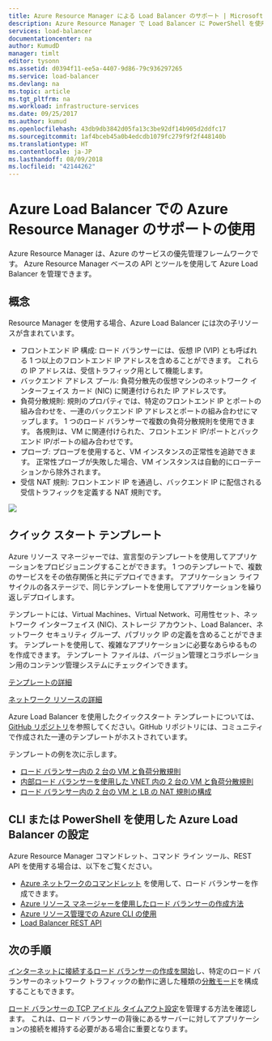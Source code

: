 ```yaml
---
title: Azure Resource Manager による Load Balancer のサポート | Microsoft Docs
description: Azure Resource Manager で Load Balancer に PowerShell を使用します。 ロード バランサーにテンプレートを使用します。
services: load-balancer
documentationcenter: na
author: KumudD
manager: timlt
editor: tysonn
ms.assetid: d0394f11-ee5a-4407-9d86-79c936297265
ms.service: load-balancer
ms.devlang: na
ms.topic: article
ms.tgt_pltfrm: na
ms.workload: infrastructure-services
ms.date: 09/25/2017
ms.author: kumud
ms.openlocfilehash: 43db9db3842d05fa13c3be92df14b905d2ddfc17
ms.sourcegitcommit: 1af4bceb45a0b4edcdb1079fc279f9f2f448140b
ms.translationtype: HT
ms.contentlocale: ja-JP
ms.lasthandoff: 08/09/2018
ms.locfileid: "42144262"
---
```

# <a name="using-azure-resource-manager-support-with-azure-load-balancer"></a>Azure Load Balancer での Azure Resource Manager のサポートの使用



Azure Resource Manager は、Azure のサービスの優先管理フレームワークです。 Azure Resource Manager ベースの API とツールを使用して Azure Load Balancer を管理できます。

## <a name="concepts"></a>概念

Resource Manager を使用する場合、Azure Load Balancer には次の子リソースが含まれています。

* フロントエンド IP 構成: ロード バランサーには、仮想 IP (VIP) とも呼ばれる 1 つ以上のフロントエンド IP アドレスを含めることができます。 これらの IP アドレスは、受信トラフィック用として機能します。
* バックエンド アドレス プール: 負荷分散先の仮想マシンのネットワーク インターフェイス カード (NIC) に関連付けられた IP アドレスです。
* 負荷分散規則: 規則のプロパティでは、特定のフロントエンド IP とポートの組み合わせを、一連のバックエンド IP アドレスとポートの組み合わせにマップします。 1 つのロード バランサーで複数の負荷分散規則を使用できます。 各規則は、VM に関連付けられた、フロントエンド IP/ポートとバックエンド IP/ポートの組み合わせです。
* プローブ: プローブを使用すると、VM インスタンスの正常性を追跡できます。 正常性プローブが失敗した場合、VM インスタンスは自動的にローテーションから除外されます。
* 受信 NAT 規則: フロントエンド IP を通過し、バックエンド IP に配信される受信トラフィックを定義する NAT 規則です。

![](./media/load-balancer-arm/load-balancer-arm.png)

## <a name="quickstart-templates"></a>クイック スタート テンプレート

Azure リソース マネージャーでは、宣言型のテンプレートを使用してアプリケーションをプロビジョニングすることができます。 1 つのテンプレートで、複数のサービスをその依存関係と共にデプロイできます。 アプリケーション ライフサイクルの各ステージで、同じテンプレートを使用してアプリケーションを繰り返しデプロイします。

テンプレートには、Virtual Machines、Virtual Network、可用性セット、ネットワーク インターフェイス (NIC)、ストレージ アカウント、Load Balancer、ネットワーク セキュリティ グループ、パブリック IP の定義を含めることができます。 テンプレートを使用して、複雑なアプリケーションに必要なあらゆるものを作成できます。 テンプレート ファイルは、バージョン管理とコラボレーション用のコンテンツ管理システムにチェックインできます。

[テンプレートの詳細](../azure-resource-manager/resource-manager-template-walkthrough.md)

[ネットワーク リソースの詳細](../networking/networking-overview.md)

Azure Load Balancer を使用したクイックスタート テンプレートについては、[GitHub リポジトリ](https://github.com/Azure/azure-quickstart-templates)を参照してください。GitHub リポジトリには、コミュニティで作成された一連のテンプレートがホストされています。

テンプレートの例を次に示します。

* [ロード バランサー内の 2 台の VM と負荷分散規則](http://go.microsoft.com/fwlink/?LinkId=544799)
* [内部ロード バランサーを使用した VNET 内の 2 台の VM と負荷分散規則](http://go.microsoft.com/fwlink/?LinkId=544800)
* [ロード バランサー内の 2 台の VM と LB の NAT 規則の構成](http://go.microsoft.com/fwlink/?LinkId=544801)

## <a name="setting-up-azure-load-balancer-with-a-powershell-or-cli"></a>CLI または PowerShell を使用した Azure Load Balancer の設定

Azure Resource Manager コマンドレット、コマンド ライン ツール、REST API を使用する場合は、以下をご覧ください。

* [Azure ネットワークのコマンドレット](https://docs.microsoft.com/powershell/module/azurerm.network#networking) を使用して、ロード バランサーを作成できます。
* [Azure リソース マネージャーを使用したロード バランサーの作成方法](load-balancer-get-started-ilb-arm-ps.md)
* [Azure リソース管理での Azure CLI の使用](../xplat-cli-azure-resource-manager.md)
* [Load Balancer REST API](https://msdn.microsoft.com/library/azure/mt163651.aspx)

## <a name="next-steps"></a>次の手順

[インターネットに接続するロード バランサーの作成を開始](load-balancer-get-started-internet-arm-ps.md)し、特定のロード バランサーのネットワーク トラフィックの動作に適した種類の[分散モード](load-balancer-distribution-mode.md)を構成することもできます。

[ロード バランサーの TCP アイドル タイムアウト設定](load-balancer-tcp-idle-timeout.md)を管理する方法を確認します。 これは、ロード バランサーの背後にあるサーバーに対してアプリケーションの接続を維持する必要がある場合に重要となります。
